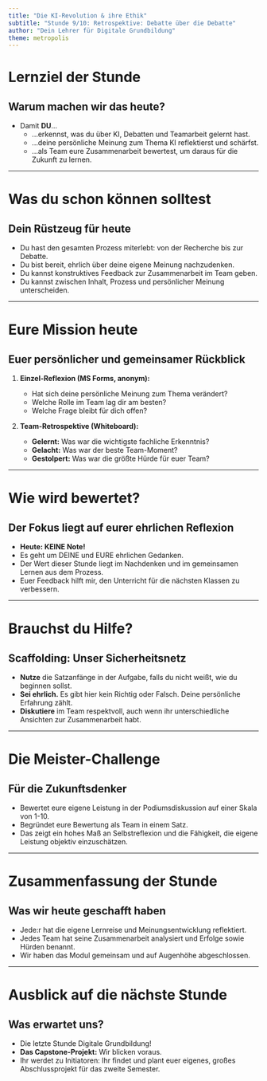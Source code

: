 ```yaml
---
title: "Die KI-Revolution & ihre Ethik"
subtitle: "Stunde 9/10: Retrospektive: Debatte über die Debatte"
author: "Dein Lehrer für Digitale Grundbildung"
theme: metropolis
---
```


# Lernziel der Stunde

## Warum machen wir das heute?

*   Damit **DU**...
    *   ...erkennst, was du über KI, Debatten und Teamarbeit gelernt hast.
    *   ...deine persönliche Meinung zum Thema KI reflektierst und schärfst.
    *   ...als Team eure Zusammenarbeit bewertest, um daraus für die Zukunft zu lernen.

---

# Was du schon können solltest

## Dein Rüstzeug für heute

*   Du hast den gesamten Prozess miterlebt: von der Recherche bis zur Debatte.
*   Du bist bereit, ehrlich über deine eigene Meinung nachzudenken.
*   Du kannst konstruktives Feedback zur Zusammenarbeit im Team geben.
*   Du kannst zwischen Inhalt, Prozess und persönlicher Meinung unterscheiden.

---

# Eure Mission heute

## Euer persönlicher und gemeinsamer Rückblick

1.  **Einzel-Reflexion (MS Forms, anonym):**
    *   Hat sich deine persönliche Meinung zum Thema verändert?
    *   Welche Rolle im Team lag dir am besten?
    *   Welche Frage bleibt für dich offen?

2.  **Team-Retrospektive (Whiteboard):**
    *   **Gelernt:** Was war die wichtigste fachliche Erkenntnis?
    *   **Gelacht:** Was war der beste Team-Moment?
    *   **Gestolpert:** Was war die größte Hürde für euer Team?

---

# Wie wird bewertet?

## Der Fokus liegt auf eurer ehrlichen Reflexion

*   **Heute: KEINE Note!**
*   Es geht um DEINE und EURE ehrlichen Gedanken.
*   Der Wert dieser Stunde liegt im Nachdenken und im gemeinsamen Lernen aus dem Prozess.
*   Euer Feedback hilft mir, den Unterricht für die nächsten Klassen zu verbessern.

---

# Brauchst du Hilfe?

## Scaffolding: Unser Sicherheitsnetz

*   **Nutze** die Satzanfänge in der Aufgabe, falls du nicht weißt, wie du beginnen sollst.
*   **Sei ehrlich.** Es gibt hier kein Richtig oder Falsch. Deine persönliche Erfahrung zählt.
*   **Diskutiere** im Team respektvoll, auch wenn ihr unterschiedliche Ansichten zur Zusammenarbeit habt.

---

# Die Meister-Challenge

## Für die Zukunftsdenker

*   Bewertet eure eigene Leistung in der Podiumsdiskussion auf einer Skala von 1-10.
*   Begründet eure Bewertung als Team in einem Satz.
*   Das zeigt ein hohes Maß an Selbstreflexion und die Fähigkeit, die eigene Leistung objektiv einzuschätzen.

---

# Zusammenfassung der Stunde

## Was wir heute geschafft haben

*   Jede:r hat die eigene Lernreise und Meinungsentwicklung reflektiert.
*   Jedes Team hat seine Zusammenarbeit analysiert und Erfolge sowie Hürden benannt.
*   Wir haben das Modul gemeinsam und auf Augenhöhe abgeschlossen.

---

# Ausblick auf die nächste Stunde

## Was erwartet uns?

*   Die letzte Stunde Digitale Grundbildung!
*   **Das Capstone-Projekt:** Wir blicken voraus.
*   Ihr werdet zu Initiatoren: Ihr findet und plant euer eigenes, großes Abschlussprojekt für das zweite Semester.

